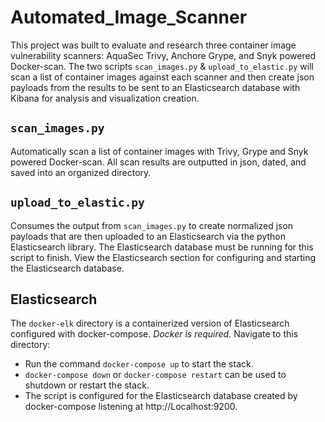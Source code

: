 # Automated_Image_Scanner

This project was built to evaluate and research three container image vulnerability scanners: AquaSec Trivy, Anchore Grype, and Snyk powered Docker-scan. The two scripts `scan_images.py` & `upload_to_elastic.py` will scan a list of container images against each scanner and then create json payloads from the results to be sent to an Elasticsearch database with Kibana for analysis and visualization creation.

## `scan_images.py`

Automatically scan a list of container images with Trivy, Grype and Snyk powered Docker-scan. All scan results are outputted in json, dated, and saved into an organized directory.

## `upload_to_elastic.py`

Consumes the output from `scan_images.py` to create normalized json payloads that are then uploaded to an Elasticsearch via the python Elasticsearch library. The Elasticsearch database must be running for this script to finish. View the Elasticsearch section for configuring and starting the Elasticsearch database.

## Elasticsearch

The `docker-elk` directory is a containerized version of Elasticsearch configured with docker-compose. <i>Docker is required.</i> Navigate to this directory:

- Run the command `docker-compose up` to start the stack.
- `docker-compose down` or `docker-compose restart` can be used to shutdown or restart the stack.
- The script is configured for the Elasticsearch database created by docker-compose listening at http://Localhost:9200.
